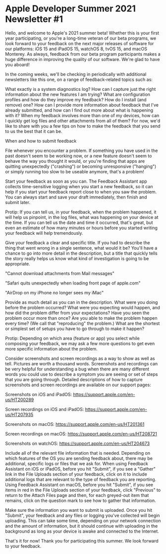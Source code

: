 # Apple Developer Summer 2021 Newsletter #1
Hello, and welcome to Apple's 2021 summer beta! Whether this is your first year participating, or you're a long-time veteran of our beta programs, we look forward to your feedback on the next major releases of software for our platforms: iOS 15 and iPadOS 15, watchOS 8, tvOS 15, and macOS Monterey. As always, feedback from our beta program participants makes a huge difference in improving the quality of our software. We're glad to have you aboard!

In the coming weeks, we'll be checking in periodically with additional newsletters like this one, on a range of feedback-related topics such as:

What exactly is a system diagnostics log?
How can I capture just the right information about the new features I am trying?
What are configuration profiles and how do they improve my feedback? How do I install (and remove) one?
How can I provide more information about feedback that I've already submitted, and how can I find out more about what is happening with it?
When my feedback involves more than one of my devices, how can I quickly get log files and other attachments from all of them?
For now, we'd like to share with you a few tips on how to make the feedback that you send to us the best that it can be.

When and how to submit feedback

File whenever you encounter a problem. If something you have used in the past doesn't seem to be working now, or a new feature doesn't seem to behave the way you thought it would, or you're finding that apps are quitting unexpectedly ("crashing") or becoming unresponsive ("hanging") or simply running too slow to be useable anymore, that's a problem!

Start your feedback as soon as you can. The Feedback Assistant app collects time-sensitive logging when you start a new feedback, so it can help if you start your feedback report close to when you saw the problem. You can always start and save your draft immediately, then finish and submit later.

Protip: If you can tell us, in your feedback, when the problem happened, it will help us pinpoint, in the log files, what was happening on your device at the time. If you can tell us the date and time it occurred, that's great, but even an estimate of how many minutes or hours before you started writing your feedback will help tremendously.

Give your feedback a clear and specific title. If you had to describe the thing that went wrong in a single sentence, what would it be? You'll have a chance to go into more detail in the description, but a title that quickly tells the story really helps us know what kind of investigation is going to be appropriate.

"Cannot download attachments from Mail messages"

"Safari quits unexpectedly when loading front page of apple.com"

"AirDrop on my iPhone no longer sees my iMac"

Provide as much detail as you can in the description. What were you doing before the problem occurred? What were you expecting would happen, and how did the problem differ from your expectations? Have you seen the problem occur more than once? Are you able to make the problem happen every time? (We call that "reproducing" the problem.) What are the shortest or simplest set of setups you have to go through to make it happen?

Protip: Depending on which area (feature or app) you select while composing your feedback, we may ask a few more questions to get even more specific information about the problem.

Consider screenshots and screen recordings as a way to show as well as tell. Pictures are worth a thousand words. Screenshots and recordings can be very helpful for understanding a bug when there are many different words you could use to describe a symptom you are seeing or set of steps that you are going through. Detailed descriptions of how to capture screenshots and screen recordings are available on our support pages:

Screenshots on iOS and iPadOS: https://support.apple.com/en-us/HT200289

Screen recordings on iOS and iPadOS: https://support.apple.com/en-us/HT207935

Screenshots on macOS: https://support.apple.com/en-us/HT201361

Screen recordings on macOS: https://support.apple.com/en-us/HT208721

Screenshots on watchOS: https://support.apple.com/en-us/HT204673

Include all of the relevant file information that is needed. Depending on which features of the OS you are sending feedback about, there may be additional, specific logs or files that we ask for. When using Feedback Assistant on iOS or iPadOS, before you hit "Submit", if you see a "Gather" link in the File Uploads section of your feedback, click on it to include additional logs that are relevant to the type of feedback you are reporting. Using Feedback Assistant on macOS, before you hit "Submit", if you see items in red in the File Uploads section of your feedback, click "Previous" to return to the Attach Files page and then, for each greyed-out item that remains, click on the question mark to see how to gather that information.

Make sure the information you want to submit is uploaded. Once you hit "Submit", your feedback and any files or logging you've collected will begin uploading. This can take some time, depending on your network connection and the amount of information, but it should continue with uploading in the background as long as your device is awake and connected to the Internet.

That's it for now! Thank you for participating this summer. We look forward to your feedback.